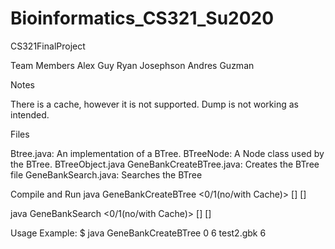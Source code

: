 # Bioinformatics_CS321_Su2020
CS321FinalProject


Team Members
Alex Guy
Ryan Josephson
Andres Guzman

Notes

There is a cache, however it is not supported.
Dump is not working as intended.

Files

Btree.java: An implementation of a BTree.
BTreeNode: A Node class used by the BTree.
BTreeObject.java
GeneBankCreateBTree.java: Creates the BTree file
GeneBankSearch.java: Searches the BTree 

Compile and Run
java GeneBankCreateBTree <0/1(no/with Cache)> <degree> <gbk file> <sequence length>
[<cache size>] [<debug level>]

java GeneBankSearch <0/1(no/with Cache)> <btree file> <query file> [<cache size>]
[<debug level>]


Usage Example: $ java GeneBankCreateBTree 0 6 test2.gbk 6

